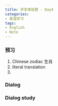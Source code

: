 ```yaml
---
title: 开言体验营 - Day4
categories:
- 英语学习
tags: 
- English
- Note
---
```



### 预习
1. Chinese zodiac 生肖
2. literal translation
3. 

### Dialog

### Dialog study